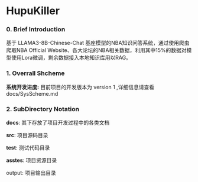 # HupuKiller

### 0. Brief Introduction

基于 LLAMA3-8B-Chinese-Chat 基座模型的NBA知识问答系统，通过使用爬虫爬取NBA Official Website、各大论坛的NBA相关数据，利用其中15%的数据对模型使用Lora微调，剩余数据接入本地知识库用以RAG。

### 1. Overrall Shcheme

**系统开发进度:**   目前项目的开发版本为 version 1 ,详细信息请查看 docs/SysScheme.md

### 2. SubDirectory Notation

**docs**: 其下存放了项目开发过程中的各类文档

**src**: 项目源码目录

**test**: 测试代码目录

**asstes**: 项目资源目录

output: 项目输出目录
